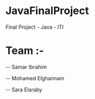 # JavaFinalProject
Final Project - Java - ITI

# Team :-

  -- Samar Ibrahim 
  
  -- Mohamed Elghannam
  
  -- Sara Elaraby
